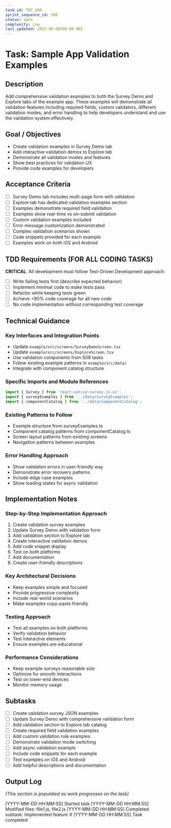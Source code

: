 ```yaml
---
task_id: T07_S08
sprint_sequence_id: S08
status: open
complexity: Low
last_updated: 2025-06-08T00:00:00Z
---
```


# Task: Sample App Validation Examples

## Description
Add comprehensive validation examples to both the Survey Demo and Explore tabs of the example app. These examples will demonstrate all validation features including required fields, custom validators, different validation modes, and error handling to help developers understand and use the validation system effectively.

## Goal / Objectives
- Create validation examples in Survey Demo tab
- Add interactive validation demos to Explore tab
- Demonstrate all validation modes and features
- Show best practices for validation UX
- Provide code examples for developers

## Acceptance Criteria
- [ ] Survey Demo tab includes multi-page form with validation
- [ ] Explore tab has dedicated validation examples section
- [ ] Examples demonstrate required field validation
- [ ] Examples show real-time vs on-submit validation
- [ ] Custom validation examples included
- [ ] Error message customization demonstrated
- [ ] Complex validation scenarios shown
- [ ] Code snippets provided for each example
- [ ] Examples work on both iOS and Android

## TDD Requirements (FOR ALL CODING TASKS)
**CRITICAL**: All development must follow Test-Driven Development approach:
- [ ] Write failing tests first (describe expected behavior)
- [ ] Implement minimal code to make tests pass
- [ ] Refactor while keeping tests green
- [ ] Achieve >90% code coverage for all new code
- [ ] No code implementation without corresponding test coverage

## Technical Guidance

### Key Interfaces and Integration Points
- Update `example/src/screens/SurveyDemoScreen.tsx`
- Update `example/src/screens/ExploreScreen.tsx`
- Use validation components from S08 tasks
- Follow existing example patterns in `example/src/data/`
- Integrate with component catalog structure

### Specific Imports and Module References
```typescript
import { Survey } from 'react-native-survey-js-ui';
import { surveyExamples } from '../data/surveyExamples';
import { componentCatalog } from '../data/componentCatalog';
```

### Existing Patterns to Follow
- Example structure from surveyExamples.ts
- Component catalog patterns from componentCatalog.ts
- Screen layout patterns from existing screens
- Navigation patterns between examples

### Error Handling Approach
- Show validation errors in user-friendly way
- Demonstrate error recovery patterns
- Include edge case examples
- Show loading states for async validation

## Implementation Notes

### Step-by-Step Implementation Approach
1. Create validation survey examples
2. Update Survey Demo with validation form
3. Add validation section to Explore tab
4. Create interactive validation demos
5. Add code snippet display
6. Test on both platforms
7. Add documentation
8. Create user-friendly descriptions

### Key Architectural Decisions
- Keep examples simple and focused
- Provide progressive complexity
- Include real-world scenarios
- Make examples copy-paste friendly

### Testing Approach
- Test all examples on both platforms
- Verify validation behavior
- Test interactive elements
- Ensure examples are educational

### Performance Considerations
- Keep example surveys reasonable size
- Optimize for smooth interactions
- Test on lower-end devices
- Monitor memory usage

## Subtasks
- [ ] Create validation survey JSON examples
- [ ] Update Survey Demo with comprehensive validation form
- [ ] Add validation section to Explore tab catalog
- [ ] Create required field validation examples
- [ ] Add custom validation rule examples
- [ ] Demonstrate validation mode switching
- [ ] Add async validation example
- [ ] Include code snippets for each example
- [ ] Test examples on iOS and Android
- [ ] Add helpful descriptions and documentation

## Output Log
*(This section is populated as work progresses on the task)*

[YYYY-MM-DD HH:MM:SS] Started task
[YYYY-MM-DD HH:MM:SS] Modified files: file1.js, file2.js
[YYYY-MM-DD HH:MM:SS] Completed subtask: Implemented feature X
[YYYY-MM-DD HH:MM:SS] Task completed